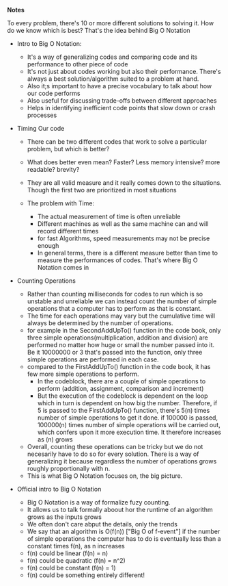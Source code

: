 **Notes**

To every problem, there's 10 or more different solutions to solving it. How do we know which is best?
That's the idea behind Big O Notation

- Intro to Big O Notation:
    - It's a way of generalizing codes and comparing code and its performance to other piece of code
    - It's not just about codes working but also their performance. There's always a best solution/algorithm suited to a problem at hand.
    - Also it;s important to have a precise vocabulary to talk about how our code performs
    - Also useful for discussing trade-offs between different approaches
    - Helps in identifying inefficient code points that slow down or crash processes

- Timing Our code
    - There can be two different codes that work to solve a particular problem, but which is better?
    - What does better even mean? Faster? Less memory intensive? more readable? brevity?
    - They are all valid measure and it really comes down to the situations. Though the first two are prioritized in most situations
    
    - The problem with Time:
        - The actual measurement of time is often unreliable
        - Different machines as well as the same machine can and will record different times
        - for fast Algorithms, speed measurements may not be precise enough
        - In general terms, there is a different measure better than time to measure the performances of codes. That's where Big O Notation comes in

- Counting Operations
    - Rather than counting milliseconds for codes to run which is so unstable and unreliable we can instead count the number of simple operations that a computer has to perform as that is constant.
    - The time for each operations may vary but the cumulative time will always be determined by the number of operations.
    - for example in the SecondAddUpTo() function in the code book, only three simple operations(multiplication, addition and division) are performed no matter how huge or small the number passed into it. Be it 10000000 or 3 that's passed into the function, only three simple operations are performed in each case.
    - compared to the FirstAddUpTo() function in the code book, it has few more simple operations to perform.
        - In the codeblock, there are a couple of simple operations to perform (addition, assignment, comparison and increment)
        - But the execution of the codeblock is dependent on the loop which in turn is dependent on how big the number.
        Therefore, if 5 is passed to the FirstAddUpTo() function, there's 5(n) times number of simple operations to get it done. if 100000 is passed, 100000(n) times number of simple operations will be carried out, which confers upon it more execution time.
        It therefore increases as (n) grows
    - Overall, counting these operations can be tricky but we do not necesarily have to do so for every solution. There is a way of generalizing it because regardless the number of operations grows roughly proportionally with n.
    - This is what Big O Notation focuses on, the big picture.

- Official intro to Big O Notation
    - Big O Notation is a way of formalize fuzy counting.
    - It allows us to talk formally aboout hor the runtime of an algorithm grows as the inputs grows
    - We often don't care abput the details, only the trends
    - We say that an algorithm is O(f(n)) ["Big O of f-event"] if the number of simple operations the computer has to do is eventually less than a constant times f(n), as n increases
    - f(n) could be linear (f(n) = n)
    - f(n) could be quadratic (f(n) = n^2)
    - f(n) could be constant (f(n) = 1)
    - f(n) could be something entirely different!
